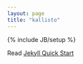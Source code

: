 ```yaml
---
layout: page
title: "kallisto"
---
```

{% include JB/setup %}

Read [Jekyll Quick Start](http://jekyllbootstrap.com/usage/jekyll-quick-start.html)

